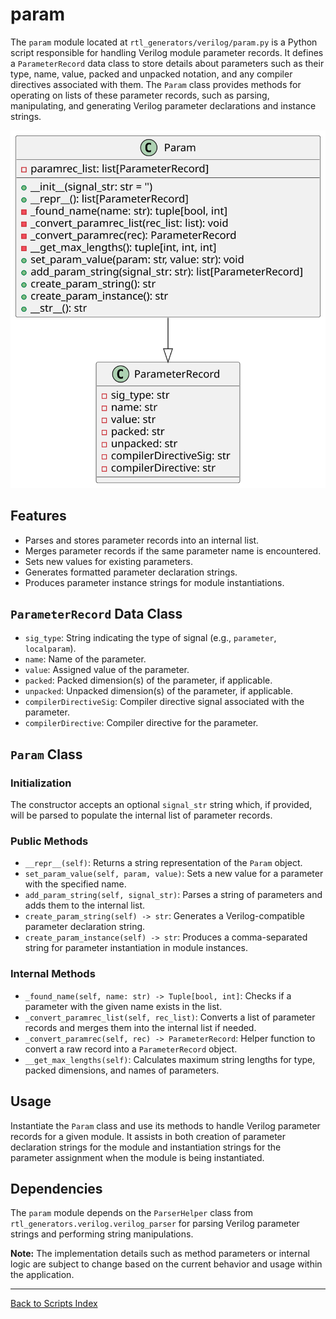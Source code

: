 # param

The `param` module located at `rtl_generators/verilog/param.py` is a Python script responsible for handling Verilog module parameter records. It defines a `ParameterRecord` data class to store details about parameters such as their type, name, value, packed and unpacked notation, and any compiler directives associated with them. The `Param` class provides methods for operating on lists of these parameter records, such as parsing, manipulating, and generating Verilog parameter declarations and instance strings.

![Param UML](../../images_scripts_uml/verilog_Param.svg)

## Features

- Parses and stores parameter records into an internal list.
- Merges parameter records if the same parameter name is encountered.
- Sets new values for existing parameters.
- Generates formatted parameter declaration strings.
- Produces parameter instance strings for module instantiations.

## `ParameterRecord` Data Class

- `sig_type`: String indicating the type of signal (e.g., `parameter`, `localparam`).
- `name`: Name of the parameter.
- `value`: Assigned value of the parameter.
- `packed`: Packed dimension(s) of the parameter, if applicable.
- `unpacked`: Unpacked dimension(s) of the parameter, if applicable.
- `compilerDirectiveSig`: Compiler directive signal associated with the parameter.
- `compilerDirective`: Compiler directive for the parameter.

## `Param` Class

### Initialization

The constructor accepts an optional `signal_str` string which, if provided, will be parsed to populate the internal list of parameter records.

### Public Methods

- `__repr__(self)`: Returns a string representation of the `Param` object.
- `set_param_value(self, param, value)`: Sets a new value for a parameter with the specified name.
- `add_param_string(self, signal_str)`: Parses a string of parameters and adds them to the internal list.
- `create_param_string(self) -> str`: Generates a Verilog-compatible parameter declaration string.
- `create_param_instance(self) -> str`: Produces a comma-separated string for parameter instantiation in module instances.

### Internal Methods

- `_found_name(self, name: str) -> Tuple[bool, int]`: Checks if a parameter with the given name exists in the list.
- `_convert_paramrec_list(self, rec_list)`: Converts a list of parameter records and merges them into the internal list if needed.
- `_convert_paramrec(self, rec) -> ParameterRecord`: Helper function to convert a raw record into a `ParameterRecord` object.
- `__get_max_lengths(self)`: Calculates maximum string lengths for type, packed dimensions, and names of parameters.

## Usage

Instantiate the `Param` class and use its methods to handle Verilog parameter records for a given module. It assists in both creation of parameter declaration strings for the module and instantiation strings for the parameter assignment when the module is being instantiated.

## Dependencies

The `param` module depends on the `ParserHelper` class from `rtl_generators.verilog.verilog_parser` for parsing Verilog parameter strings and performing string manipulations.

**Note:** The implementation details such as method parameters or internal logic are subject to change based on the current behavior and usage within the application.

---

[Back to Scripts Index](index.md)
